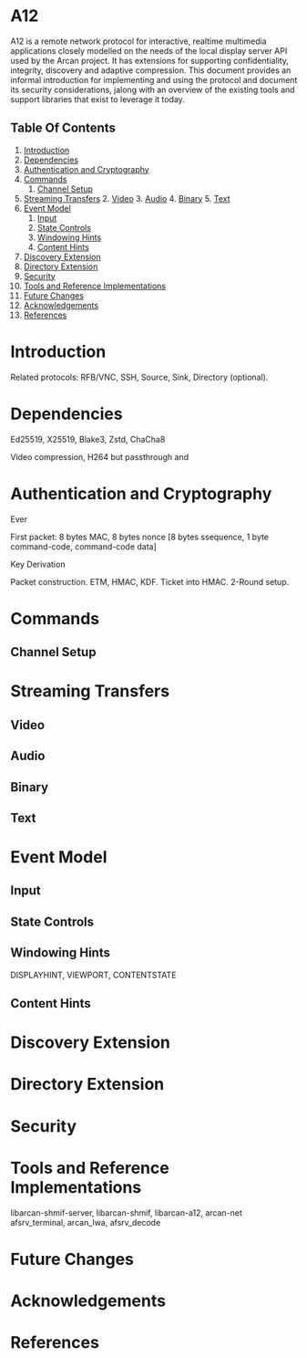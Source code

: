 # A12

A12 is a remote network protocol for interactive, realtime multimedia
applications closely modelled on the needs of the local display server API used
by the Arcan project. It has extensions for supporting confidentiality,
integrity, discovery and adaptive compression. This document provides an
informal introduction for implementing and using the protocol and document its
security considerations, jalong with an overview of the existing tools and
support libraries that exist to leverage it today.

## Table Of Contents

1. [Introduction](#introduction)
2. [Dependencies](#dependencies)
3. [Authentication and Cryptography](#authentication-and-cryptography)
4. [Commands](#commands)
    1. [Channel Setup](#channel-setup)
5. [Streaming Transfers](#streaming-transfers)
    2. [Video](#video)
    3. [Audio](#audio)
    4. [Binary](#binary)
    5. [Text](#text)
6. [Event Model](#event-model)
    1. [Input](#input)
    2. [State Controls](#state-controls)
    3. [Windowing Hints](#windowing-hints)
    4. [Content Hints](#content-hints)
7. [Discovery Extension](#discovery-extension)
8. [Directory Extension](#directory-extension)
9. [Security](#security)
10. [Tools and Reference Implementations](#tools-and-reference-implementations)
11. [Future Changes](#future-changes)
12. [Acknowledgements](#acknowledgements)
13. [References](#references)

# Introduction
Related protocols: RFB/VNC, SSH,
Source, Sink, Directory (optional).

# Dependencies
Ed25519, X25519, Blake3, Zstd, ChaCha8

Video compression, H264 but passthrough and

# Authentication and Cryptography

Ever

First packet: 8 bytes MAC, 8 bytes nonce
[8 bytes ssequence, 1 byte command-code, command-code data]

Key Derivation

Packet construction.
ETM, HMAC, KDF. Ticket into HMAC.
2-Round setup.

# Commands
## Channel Setup
# Streaming Transfers
## Video
## Audio
## Binary
## Text
# Event Model
## Input
## State Controls
## Windowing Hints
DISPLAYHINT, VIEWPORT, CONTENTSTATE
## Content Hints
# Discovery Extension
# Directory Extension
# Security
# Tools and Reference Implementations
libarcan-shmif-server, libarcan-shmif, libarcan-a12, arcan-net
afsrv\_terminal, arcan\_lwa, afsrv\_decode

# Future Changes
# Acknowledgements
# References
